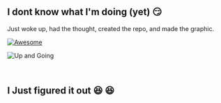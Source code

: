 ## I dont know what I'm doing (yet) 😏

Just woke up, had the thought, created the repo, and made the graphic.

[![Awesome](https://cdn.rawgit.com/sindresorhus/awesome/d7305f38d29fed78fa85652e3a63e154dd8e8829/media/badge.svg)](https://github.com/sindresorhus/awesome)



![Up and Going](http://i.imgur.com/DsDfo84.png)

<br />

## I Just figured it out 😆 😆